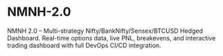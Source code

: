# NMNH-2.0
NMNH 2.0 – Multi-strategy Nifty/BankNifty/Sensex/BTCUSD Hedged Dashboard. Real-time options data, live PNL, breakevens, and interactive trading dashboard with full DevOps CI/CD integration.
